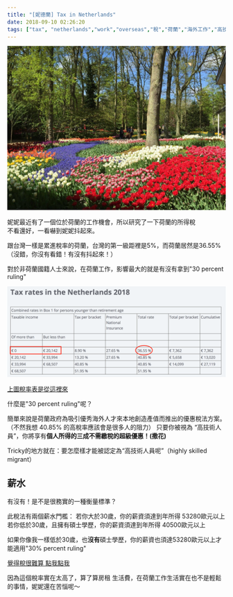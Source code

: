 ```yaml
---
title: "[妮德蘭] Tax in Netherlands"
date: 2018-09-10 02:26:20
tags: ["tax", "netherlands","work","overseas","稅","荷蘭","海外工作","高技術移民"]
---
```


![](/images/庫肯霍夫花園.jpg)


妮妮最近有了一個位於荷蘭的工作機會，所以研究了一下荷蘭的所得稅  
不看還好，一看嚇到妮妮抖起來。

跟台灣一樣是累進稅率的荷蘭，台灣的第一級距裡是5%，而荷蘭居然是36.55%（沒錯，你沒有看錯！有沒有抖起來！）

對於非荷蘭國籍人士來說，在荷蘭工作，影響最大的就是有沒有拿到"30 percent ruling"

<!--more-->

![](/images/TaxInNetherlands2018.png)

[上圖稅率表是從這裡來](https://www.expatax.nl/tax-rates-2018)


什麼是"30 percent ruling"呢？

簡單來說是荷蘭政府為吸引優秀海外人才來本地創造產值而推出的優惠稅法方案。（不然我想 40.85% 的高稅率應該會是很多人的阻力）
只要你被視為 “高技術人員”，你將享有**個人所得的三成不需繳稅的超級優惠！(撒花)**

Tricky的地方就在：要怎麼樣才能被認定為“高技術人員呢”（highly skilled migrant）

## 薪水

有沒有！是不是很務實的一種衡量標準？

此稅法有兩個薪水門檻：
若你大於30歲，你的薪資須達到年所得 53280歐元以上
若你低於30歲，且擁有碩士學歷，你的薪資須達到年所得 40500歐元以上

如果你像我一樣低於30歲，也**沒有**碩士學歷，你的薪資也須達53280歐元以上才能適用"30% percent ruling"

[覺得稅很難算 點我點我](https://thetax.nl/?year=2018&startFrom=Year&salary=47959&allowance=0&socialSecurity=1&retired=0&ruling=0&rulingChoice=normal)

因為這個稅率實在太高了，算了算房租 生活費，在荷蘭工作生活實在也不是輕鬆的事情，妮妮還在苦惱呢～
